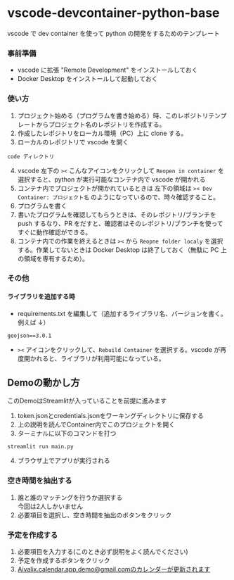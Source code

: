 # vscode-devcontainer-python-base

vscode で dev container を使って python の開発をするためのテンプレート

### 事前準備

- vscode に拡張 "Remote Development" をインストールしておく
- Docker Desktop をインストールして起動しておく

### 使い方

1. プロジェクト始める（プログラムを書き始める）時、このレポジトリテンプレートからプロジェクト名のレポジトリを作成する。
1. 作成したレポジトリをローカル環境（PC）上に clone する。
1. ローカルのレポジトリで vscode を開く

```
code ディレクトリ
```

4. vscode 左下の `><` こんなアイコンをクリックして `Reopen in container` を選択すると、python が実行可能なコンテナ内で vscode が開かれる
5. コンテナ内でプロジェクトが開かれているときは 左下の領域は `>< Dev Container: プロジェクト名` のようになっているので、時々確認すること。
6. プログラムを書く
7. 書いたプログラムを確認してもらうときは、そのレポジトリ/ブランチを push するなり、PR をだすと、確認者はそのレポジトリ/ブランチを使ってすぐに動作確認ができる。
8. コンテナ内での作業を終えるときは `><` から `Reopne folder localy` を選択する。作業してないときは Docker Desktop は終了しておく（無駄に PC 上の領域を専有するため）。

### その他

#### ライブラリを追加する時

- requirements.txt を編集して（追加するライブラリ名、バージョンを書く。例えば ↓）

```
geojson==3.0.1
```

- `><` アイコンをクリックして、`Rebuild Container` を選択する。vscode が再度開かれると、ライブラリが利用可能になっている。
## Demoの動かし方
このDemoはStreamlitが入っていることを前提に進みます

1. token.jsonとcredentials.jsonをワーキングディレクトリに保存する
2. 上の説明を読んでContainer内でこのプロジェクトを開く
3. ターミナルに以下のコマンドを打つ
```
streamlit run main.py
```
4. ブラウザ上でアプリが実行される  

### 空き時間を抽出する
1. 誰と誰のマッチングを行うか選択する  
今回は2人しかいません
2. 必要項目を選択し、空き時間を抽出のボタンをクリック

### 予定を作成する
1. 必要項目を入力する(このとき必ず説明をよく読んでください)
2. 予定を作成するボタンをクリック
3. Aivalix.calendar.app.demo@gmail.comのカレンダーが更新されます